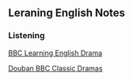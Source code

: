 ## Leraning English Notes

### Listening

[BBC Learning English Drama](http://www.bbc.co.uk/learningenglish/english/features/drama)

[Douban BBC Classic Dramas](https://www.douban.com/doulist/119320/)


